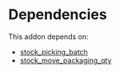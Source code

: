 # Dependencies

This addon depends on:

- [stock_picking_batch](https://github.com/bringout/oca-ocb-warehouse/tree/0ee5ffef60413a71dceb350918ad3fb572ec1875/odoo-bringout-oca-ocb-stock_picking_batch)
- [stock_move_packaging_qty](https://github.com/bringout/oca-workflow-process)
